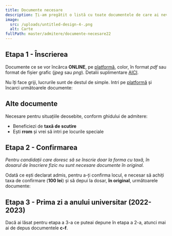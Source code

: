 ```yaml
---
title: Documente necesare
description: Ți-am pregătit o listă cu toate documentele de care ai nevoie.
image:
  src: /uploads/untitled-design-4-.png
  alt: Carte
fullPath: master/admitere/documente-necesare22
---
```

## Etapa 1 - Înscrierea

Documente ce se vor încărca **ONLINE**, pe [platformă](https://admitere.upt.ro), color, în format *pdf* sau format de fișier grafic (*jpeg* sau *png*). Detalii suplimentare [AICI](https://upt.ro/img/files/2021-2022/Admitere/Master/Documente_necesare_inscriere_master.pdf). 

Nu îți face griji, lucrurile sunt de destul de simple. Intri pe [platformă](https://admitere.upt.ro) și încarci următoarele documente:

<DocumentCheckbox text="Copie diplomă de licență sau diploma echivalentă (absolvenții promoției 2022 pot depune adeverința de absolvire)"></DocumentCheckbox>

<DocumentCheckbox text="Copie foaie matricolă cu notele obținute pe parcursul facultății"></DocumentCheckbox>

<DocumentCheckbox text="Copie certificat de naștere"></DocumentCheckbox>

<DocumentCheckbox text="Adeverință medicală, eliberată de medicul de familie"></DocumentCheckbox>

<DocumentCheckbox text="Dovada achitării taxei de înscriere (care este 150 lei)"></DocumentCheckbox>

<DocumentCheckbox text="Copie după declarația pe proprie răspundere autentificată de un notariat privind nefinanțarea/finanțarea anterioară de la bugetul statului român pentru urmarea de studii universitare de master (în cazul candidaților care au absolvit facultatea înainte de 2022)"></DocumentCheckbox>

<Block color="yellow">

## **Alte documente**

Necesare pentru situațiile deosebite, conform ghidului de admitere:

* Beneficiezi de **taxă de scutire**
* Ești **rrom** și vrei să intri pe locurile speciale

</Block>

## Etapa 2 - Confirmarea

*Pentru candidații care doresc să se înscrie doar la forma cu taxă, în dosarul de înscriere fizic nu sunt necesare documente în original.*

Odată ce ești declarat admis, pentru a-ți confirma locul, e necesar să achiți taxa de confirmare (**100 lei**) și să depui la dosar, **în original**, următoarele documente:

<DocumentCheckbox text="Diplomă de licență/diplomă echivalentă sau adeverința de absolvire pentru absolvenții promoției 2022 (pentru candidații admiși la buget) (a)"></DocumentCheckbox>

<DocumentCheckbox text="Foaia matricolă cu notele obținute pe parcursul facultății (b)"></DocumentCheckbox>

<DocumentCheckbox text="Adeverință medicală, eliberată de medicul de familie (c)"></DocumentCheckbox>

<DocumentCheckbox text="Declarație pe proprie răspundere nefinanțarea/finanțarea anterioară de la bugetul statului român (d)"></DocumentCheckbox>

<DocumentCheckbox text="Dovadă scutire de taxă (pentru candidații aflați în această situație) (e)"></DocumentCheckbox>

<DocumentCheckbox text="Patru fotografii color tip diplomă (f)"></DocumentCheckbox>

## Etapa 3 - Prima zi a anului universitar (2022-2023)

Dacă ai lăsat pentru etapa a 3-a ce puteai depune în etapa a 2-a, atunci mai ai de depus documentele **c-f**.